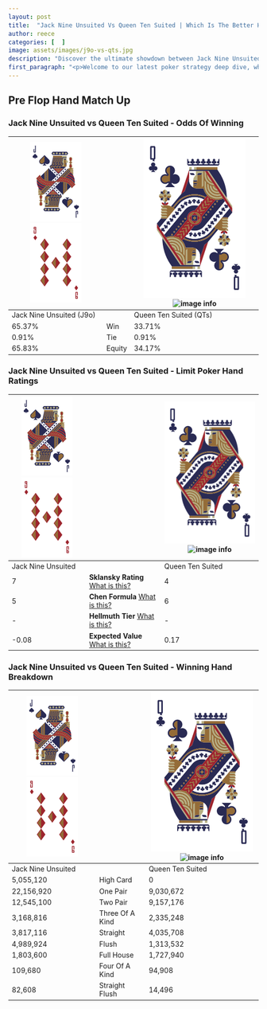 ```yaml
---
layout: post
title:  "Jack Nine Unsuited Vs Queen Ten Suited | Which Is The Better Hand In Poker? A Complete Guide"
author: reece
categories: [  ]
image: assets/images/j9o-vs-qts.jpg
description: "Discover the ultimate showdown between Jack Nine Unsuited and Queen Ten Suited in poker! Uncover the odds, strategies, and scenarios where one hand triumphs over the other. Get ready to up your poker game with this thrilling analysis."
first_paragraph: "<p>Welcome to our latest poker strategy deep dive, where we're pitting two distinct hands against each other in a high-stakes showdown: Jack Nine Unsuited vs Queen Ten Suited.</p><p>In the dynamic world of poker, every decision counts, and knowing which hand holds the upper hand is key to your success at the table.</p><p>In this article, we'll dissect these two hands, explore the scenarios where one dominates the other, and equip you with the knowledge to make strategic choices that can tip the odds in your favor.</p><p>Get ready to unravel the intriguing dynamics of these poker hands and elevate your game to new heights.</p>"
---
```




[comment]: # (sp0)

## Pre Flop Hand Match Up

<div class="table hand-ratings" markdown="1"> 



### Jack Nine Unsuited vs Queen Ten Suited - Odds Of Winning


    
| ![image info](assets/images/hand1/J.png) ![image info](assets/images/hand1/9o.png) |  | ![image info](assets/images/hand2/Q.png) ![image info](assets/images/hand2/Ts.png) |
| -------- | -------- | -------- |
| Jack Nine Unsuited (J9o) |  | Queen Ten Suited (QTs) |
| 65.37% | Win | 33.71% |
| 0.91% | Tie | 0.91% |
| 65.83% | Equity | 34.17% |




[comment]: # (sp1)



### Jack Nine Unsuited vs Queen Ten Suited - Limit Poker Hand Ratings


    
| ![image info](assets/images/hand1/J.png) ![image info](assets/images/hand1/9o.png) |  | ![image info](assets/images/hand2/Q.png) ![image info](assets/images/hand2/Ts.png) |
| -------- | -------- | -------- |
| Jack Nine Unsuited |  | Queen Ten Suited |
| 7 | **Sklansky Rating** [What is this?](/sklansky-rating-explained) | 4 |
| 5 | **Chen Formula** [What is this?](/chen-formula-explained) | 6 |
| - | **Hellmuth Tier** [What is this?](/Hellmuth-tier-explained) | - |
| -0.08 | **Expected Value** [What is this?](/expected-value-explained) | 0.17 |




[comment]: # (sp2)



### Jack Nine Unsuited vs Queen Ten Suited - Winning Hand Breakdown


    
| ![image info](assets/images/hand1/J.png) ![image info](assets/images/hand1/9o.png) |  | ![image info](assets/images/hand2/Q.png) ![image info](assets/images/hand2/Ts.png) |
| -------- | -------- | -------- |
| Jack Nine Unsuited |  | Queen Ten Suited |
| 5,055,120 | High Card | 0 |
| 22,156,920 | One Pair | 9,030,672 |
| 12,545,100 | Two Pair | 9,157,176 |
| 3,168,816 | Three Of A Kind | 2,335,248 |
| 3,817,116 | Straight | 4,035,708 |
| 4,989,924 | Flush | 1,313,532 |
| 1,803,600 | Full House | 1,727,940 |
| 109,680 | Four Of A Kind | 94,908 |
| 82,608 | Straight Flush | 14,496 |




[comment]: # (sp3)



</div>

[comment]: # (sp4)



[comment]: # (sp5)

